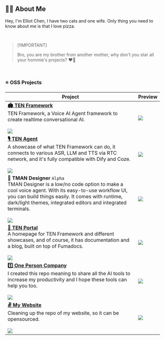 ## 👋🏻 About Me

Hey, I'm Elliot Chen, I have two cats and one wife.
Only thing you need to know about me is that I love pizza.

<br>

> \[!IMPORTANT]
>
> Bro, you are my brother from another mother, why don't you star all your hommie's projects? ❤️‍🔥

<br>

### ⭐️ OSS Projects

| Project | Preview |
|---------|---------|
| [**️🏟️ TEN Framework**][ten-framework-link]<br/>TEN Framework, a Voice AI Agent framework to create realtime conversational AI.<br/><br/>![][ten-framework-shield] | ![][ten-framework-banner] |
| [**🎙️ TEN Agent**][ten-agent-link]<br/>A showcase of what TEN Framework can do, it connects to various ASR, LLM and TTS via RTC network, and it's fully compatible with Dify and Coze.<br/><br/>![][ten-agent-shield] | ![][ten-agent-banner] |
| **🎨 TMAN Designer** `Alpha`<br/>TMAN Designer is a low/no code option to make a cool voice agent. With its easy-to-use workflow UI, you can build things easily. It comes with runtime, dark/light themes, integrated editors and integrated terminals.<br/><br/>![][tman-designer-shield] | ![][tman-designer-banner] |
| [**🛬 TEN Portal**][ten-docs-link]<br/>A homepage for TEN Framework and different showcases, and of course, it has documentation and a blog, built on top of Fumadocs.<br/><br/>![][ten-docs-shield] | ![][ten-docs-banner] |
| [**1️⃣ One Person Company**][one-person-company-link]<br/>I created this repo meaning to share all the AI tools to increase my productivity and I hope these tools can help you too.<br/><br/>![][one-person-company-shield] | ![][one-person-company-banner] |
| [**✌️ My Website**][ten-docs-link]<br/>Cleaning up the repo of my website, so it can be opensourced.<br/><br/>![][ten-docs-shield] | ![][ten-docs-banner] |

[ten-framework-shield]: https://img.shields.io/github/stars/ten-framework/ten_framework?color=ffcb47&labelColor=gray&style=flat-square&logo=github
[ten-agent-shield]: https://img.shields.io/github/stars/ten-framework/ten-agent?color=ffcb47&labelColor=gray&style=flat-square&logo=github
[tman-designer-shield]: https://img.shields.io/github/stars/ten-framework/ten_ai_base?color=ffcb47&labelColor=gray&style=flat-square&logo=github
[ten-docs-shield]: https://img.shields.io/github/stars/ten-framework/docs?color=ffcb47&labelColor=gray&style=flat-square&logo=github
[one-person-company-shield]: https://img.shields.io/github/stars/cyfyifanchen/one-person-company?color=ffcb47&labelColor=gray&style=flat-square&logo=github

[ten-framework-link]: https://github.com/ten-framework/ten_framework
[ten-agent-link]: https://github.com/ten-framework/ten-agent
[tman-designer-link]: https://github.com/ten-framework/tman-designer
[ten-docs-link]: https://doc.theten.ai

[ten-framework-banner]: https://github.com/TEN-framework/docs/blob/main/assets/jpg/1.jpg?raw=true
[ten-agent-banner]: https://github.com/TEN-framework/docs/blob/main/assets/jpg/3.jpg?raw=true
[tman-designer-banner]: https://github.com/TEN-framework/docs/blob/main/assets/jpg/4.jpg?raw=true
[ten-docs-banner]: https://github.com/TEN-framework/docs/blob/main/assets/jpg/2.jpg?raw=true

[one-person-company-banner]:https://github.com/cyfyifanchen/one-person-company/blob/main/assets/gif/banner-cape.gif?raw=true 
[one-person-company-link]: https://github.com/cyfyifanchen/one-person-company
